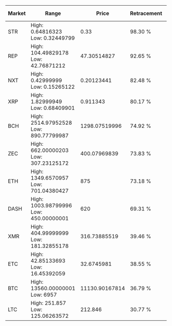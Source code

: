 | Market | Range | Price| Retracement | Doubles to 50% |
| --- | --- | --- | --- | --- |
| STR | High: 0.64816323<br />Low: 0.32449799 | 0.33 | 98.30 % | 1.47 |
| REP | High: 104.49829178<br />Low: 42.76871212 | 47.30514827 | 92.65 % | 1.56 |
| NXT | High: 0.42999999<br />Low: 0.15265122 | 0.20123441 | 82.48 % | 1.45 |
| XRP | High: 1.82999949<br />Low: 0.68409901 | 0.911343 | 80.17 % | 1.38 |
| BCH | High: 2514.97952528<br />Low: 890.77799987 | 1298.07519996 | 74.92 % | 1.31 |
| ZEC | High: 662.00000203<br />Low: 307.23125172 | 400.07969839 | 73.83 % | 1.21 |
| ETH | High: 1349.6570957<br />Low: 701.04380427 | 875 | 73.18 % | 1.17 |
| DASH | High: 1003.98799996<br />Low: 450.00000001 | 620 | 69.31 % | 1.17 |
| XMR | High: 404.99999999<br />Low: 181.32855178 | 316.73885519 | 39.46 % | 0.00 |
| ETC | High: 42.85133693<br />Low: 16.45392059 | 32.6745981 | 38.55 % | 0.00 |
| BTC | High: 13560.00000001<br />Low: 6957 | 11130.90167814 | 36.79 % | 0.00 |
| LTC | High: 251.857<br />Low: 125.06263572 | 212.846 | 30.77 % | 0.00 |
